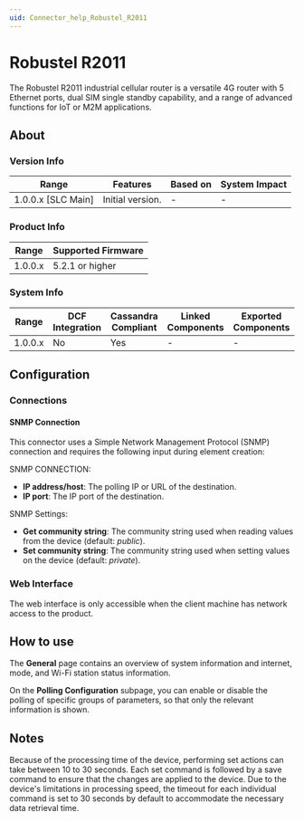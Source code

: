 ```yaml
---
uid: Connector_help_Robustel_R2011
---
```


# Robustel R2011

The Robustel R2011 industrial cellular router is a versatile 4G router with 5 Ethernet ports, dual SIM single standby capability, and a range of advanced functions for IoT or M2M applications.

## About

### Version Info

| Range              | Features         | Based on | System Impact |
|--------------------|------------------|----------|---------------|
| 1.0.0.x [SLC Main] | Initial version. | -        | -             |

### Product Info

| Range   | Supported Firmware |
|---------|--------------------|
| 1.0.0.x | 5.2.1 or higher    |

### System Info

| Range   | DCF Integration | Cassandra Compliant | Linked Components | Exported Components |
|---------|-----------------|---------------------|-------------------|---------------------|
| 1.0.0.x | No              | Yes                 | -                 | -                   |

## Configuration

### Connections

#### SNMP Connection

This connector uses a Simple Network Management Protocol (SNMP) connection and requires the following input during element creation:

SNMP CONNECTION:

- **IP address/host**: The polling IP or URL of the destination.
- **IP port**: The IP port of the destination.

SNMP Settings:

- **Get community string**: The community string used when reading values from the device (default: *public*).
- **Set community string**: The community string used when setting values on the device (default: *private*).

### Web Interface

The web interface is only accessible when the client machine has network access to the product.

## How to use

The **General** page contains an overview of system information and internet, mode, and Wi-Fi station status information.

On the **Polling Configuration** subpage, you can enable or disable the polling of specific groups of parameters, so that only the relevant information is shown.

## Notes

Because of the processing time of the device, performing set actions can take between 10 to 30 seconds. Each set command is followed by a save command to ensure that the changes are applied to the device.
Due to the device's limitations in processing speed, the timeout for each individual command is set to 30 seconds by default to accommodate the necessary data retrieval time.

